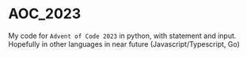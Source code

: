 # AOC_2023

My code for `Advent of Code 2023` in python, with statement and input.
Hopefully in other languages in near future (Javascript/Typescript, Go)
